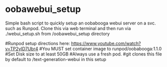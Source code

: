# oobawebui_setup
Simple bash script to quickly setup an oobabooga webui server on a svc. such as Runpod.
Clone this via web terminal and then run via ./webui_setup.sh from /oobawebui_setup directory

#Runpod setup directions here: https://www.youtube.com/watch?v=TP2yID7Ubr4
#You MUST set container image to runpod/oobabooga:1.1.0
#Set Disk size to at least 50GB
#Always use a fresh pod.
#git clones this file by default to /text-generation-webui in this setup
